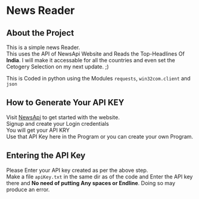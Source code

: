 # News Reader

## About the Project
This is a simple news Reader.<br>
This uses the API of NewsApi Website and Reads the Top-Headlines Of **India**. I will make it accessable for all the countries and even set the Cetogery Selection on my next update. ;)

This is Coded in python using the Modules 
`requests`, `win32com.client` and `json`


## How to Generate Your API KEY
Visit [NewsApi](https://newsapi.org/docs/get-started) to get started with the website.
<br>
Signup and create your Login credentials<br>
You will get your API KRY<br>
Use that API Key here in the Program or you can create your own Program.

## Entering the API Key
Please Enter your API key created as per the above step.<br>
Make a file `apiKey.txt` in the same dir as of the code and Enter the API key there and **No need of putting Any spaces or Endline**. Doing so may produce an error.